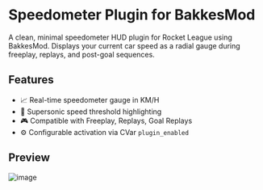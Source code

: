 # Speedometer Plugin for BakkesMod

A clean, minimal speedometer HUD plugin for Rocket League using BakkesMod. Displays your current car speed as a radial gauge during freeplay, replays, and post-goal sequences.

## Features

- 📈 Real-time speedometer gauge in KM/H
- 🎯 Supersonic speed threshold highlighting
- 🎮 Compatible with Freeplay, Replays, Goal Replays
- ⚙️ Configurable activation via CVar `plugin_enabled`

## Preview

![image](https://github.com/user-attachments/assets/cd2e10c8-5300-4de4-9ff4-6eae3fb6d629)



